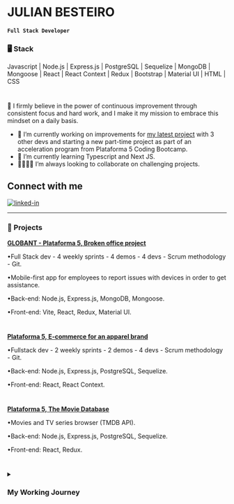 # JULIAN BESTEIRO

**`Full Stack Developer`**
### 🖥️ Stack
Javascript | Node.js | Express.js | PostgreSQL | Sequelize | MongoDB | Mongoose | React | React Context | Redux | Bootstrap | Material UI | HTML | CSS
<br />

#


🚀 I firmly believe in the power of continuous improvement through consistent focus and hard work, and I make it my mission to embrace this mindset on a daily basis.


- 🔭 I’m currently working on improvements for <a href= https://fixit-front.vercel.app/>my latest project</a> with 3 other devs and starting a new part-time project as part of an acceleration program from Plataforma 5 Coding Bootcamp.
- 🌱 I’m currently learning Typescript and Next JS.
- 👨‍💻👨‍💻 I’m always looking to collaborate on challenging projects.
 

## Connect with me
[<img alt="linked-in" src="https://img.shields.io/badge/linkedin-%230077B5.svg?&style=for-the-badge&logo=linkedin&logoColor=white" />](https://www.linkedin.com/in/julian-besteiro-full-stack-developer/)

---


### 🧰 Projects


**<a href= https://fixit-front.vercel.app/>GLOBANT - Plataforma 5, Broken office project</a>**

•Full Stack dev - 4 weekly sprints - 4 demos - 4 devs - Scrum methodology - Git.

•Mobile-first app for employees to report issues with devices in order to get assistance.

•Back-end: Node.js, Express.js, MongoDB, Mongoose.

•Front-end: Vite, React, Redux, Material UI.
#
**<a href= https://github.com/julianbesteiro/teezyco-front>Plataforma 5, E-commerce for an apparel brand</a>**

•Fullstack dev - 2 weekly sprints - 2 demos - 4 devs - Scrum methodology - Git.

•Back-end: Node.js, Express.js, PostgreSQL, Sequelize.

•Front-end: React, React Context.
#

**<a href= https://github.com/julianbesteiro/tmdb-front>Plataforma 5, The Movie Database</a>**

•Movies and TV series browser (TMDB API).

•Back-end: Node.js, Express.js, PostgreSQL, Sequelize.

•Front-end: React, Redux.

#

<details>
 <summary><h3>My Working Journey</h3></summary>
I have a background in Business Administration and initially built my career in Finance, where I reached senior analyst roles within Budgeting & Controlling and Planning & Reporting teams. Over the course of 5+ years, I really sharpened my analytical, reporting, and accounting skills in a corporate setting.

Driven by my curiosity for e-commerce, I started studying digital marketing and eventually transitioned into a data-driven media buyer specialized in Facebook/Instagram Ads. Collaborating with companies in the U.S. and France, I profitably managed social media ads budgets in different industries, reaching a personal record level of EUR 1.5M ad spend in a 4-month period during 2021 H2.

Throughout my e-commerce experience, I evolved into an e-com strategist after having developed strong expertise in paid media, email & SMS marketing, website conversion rate optimization, offer creation, and funnel optimization. Additionally, I gained valuable skills in presenting strategies and performance results to clients, as well as managing projects.

Seeking to broaden my skill set, I completed a 100-hour Javascript fundamentals course, discovering a passion for coding along the way. Motivated by it, I enrolled in a rigorous 4-month full-time Coding Bootcamp focused on full-stack web development with Javascript. With over 800 hours of intensive training and the completion of three professional projects, I have emerged as a dedicated developer eager to tackle new projects and embrace new technologies.

